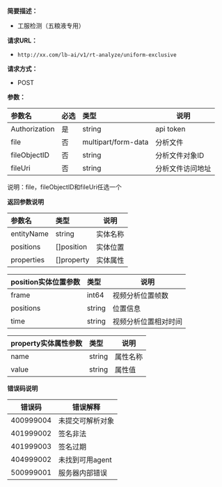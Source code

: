 **简要描述：** 

- 工服检测（五粮液专用）

**请求URL：** 
- ` http://xx.com/lb-ai/v1/rt-analyze/uniform-exclusive
`
  
**请求方式：**
- POST 

**参数：** 

|参数名|必选|类型|说明|
|:----    |:---|:----- |-----   |
|Authorization |是  |string |api token   |
|file |否  |multipart/form-data | 分析文件    |
|fileObjectID      |否  |string | 分析文件对象ID    |
|fileUri      |否  |string | 分析文件访问地址    |
说明：file，fileObjectID和fileUri任选一个

 **返回参数说明** 

|参数名|类型|说明|
|:-----  |:-----|-----                           |
|entityName  |string   |实体名称  |
|positions   |[]position   |实体位置  |
|properties   |[]property   |实体属性  |

|position实体位置参数|类型|说明|
|:-----  |:-----|-----                           |
|frame   |int64   |视频分析位置帧数  |
|positions   |string   |位置信息  |
|time   |string   |视频分析位置相对时间  |

|property实体属性参数|类型|说明|
|:-----  |:-----|-----                           |
|name   |string   |属性名称  |
|value   |string   |属性值  |


 **错误码说明** 
 
| 错误码  | 错误解释  |
| ------------ | ------------ |
|  400999004 |  未提交可解析对象 |
|  401999002 |  签名非法 |
|  401999003 |  签名过期 |
|  404999002 |  未找到可用agent |
|  500999001 |  服务器内部错误 |


